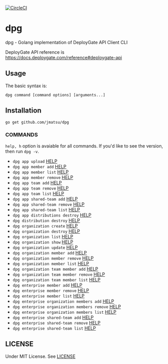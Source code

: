 [![CircleCI](https://circleci.com/gh/jmatsu/dpg/tree/master.svg?style=svg)](https://circleci.com/gh/jmatsu/dpg/tree/master)

# dpg

dpg - Golang implementation of  DeployGate API Client CLI

DeployGate API reference is https://docs.deploygate.com/reference#deploygate-api

## Usage

The basic syntax is:

    dpg command [command options] [arguments...]

## Installation

```
go get github.com/jmatsu/dpg
```

### COMMANDS

`help, h` option is avaiable for all commands.
If you'd like to see the version, then run `dpg -v`.

- `dpg app upload` [HELP](./docs/app.upload.txt)
- `dpg app member add` [HELP](./docs/app.member.add.txt)
- `dpg app member list` [HELP](./docs/app.member.list.txt)
- `dpg app member remove` [HELP](./docs/app.member.remove.txt)
- `dpg app team add` [HELP](./docs/app.team.add.txt)
- `dpg app team remove` [HELP](./docs/app.team.remove.txt)
- `dpg app team list` [HELP](./docs/app.team.list.txt)
- `dpg app shared-team add` [HELP](./docs/app.shared-team.add.txt)
- `dpg app shared-team remove` [HELP](./docs/app.shared-team.remove.txt)
- `dpg app shared-team list` [HELP](./docs/app.shared-team.list.txt)
- `dpg app distributions destroy` [HELP](./docs/app.distributions.destroy.txt)
- `dpg distribution destroy` [HELP](./docs/distribution.destroy.txt)
- `dpg organization create` [HELP](./docs/organization.create.txt)
- `dpg organization destroy` [HELP](./docs/organization.destroy.txt)
- `dpg organization list` [HELP](./docs/organization.list.txt)
- `dpg organization show` [HELP](./docs/organization.show.txt)
- `dpg organization update` [HELP](./docs/organization.update.txt)
- `dpg organization member add` [HELP](./docs/organization.member.add.txt)
- `dpg organization member remove` [HELP](./docs/organization.member.remove.txt)
- `dpg organization member list` [HELP](./docs/organization.member.list.txt)
- `dpg organization team member add` [HELP](./docs/organization.team.member.add.txt)
- `dpg organization team member remove` [HELP](./docs/organization.team.member.remove.txt)
- `dpg organization team member list` [HELP](./docs/organization.team.member.list.txt)
- `dpg enterprise member add` [HELP](./docs/enterprise.member.add.txt)
- `dpg enterprise member remove` [HELP](./docs/enterprise.member.remove.txt)
- `dpg enterprise member list` [HELP](./docs/enterprise.member.list.txt)
- `dpg enterprise organization members add` [HELP](./docs/enterprise.organization.members.add.txt)
- `dpg enterprise organization members remove` [HELP](./docs/enterprise.organization.members.remove.txt)
- `dpg enterprise organization members list` [HELP](./docs/enterprise.organization.members.list.txt)
- `dpg enterprise shared-team add` [HELP](./docs/enterprise.shared-team.add.txt)
- `dpg enterprise shared-team remove` [HELP](./docs/enterprise.shared-team.remove.txt)
- `dpg enterprise shared-team list` [HELP](./docs/enterprise.shared-team.list.txt)

## LICENSE

Under MIT License. See [LICENSE](./LICENSE)
